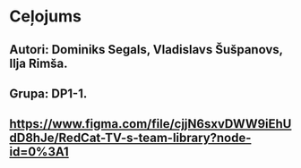 # Ceļojums
## Autori: Dominiks Segals, Vladislavs Šušpanovs, Ilja Rimša.
## Grupa: DP1-1.
## https://www.figma.com/file/cjjN6sxvDWW9iEhUdD8hJe/RedCat-TV-s-team-library?node-id=0%3A1